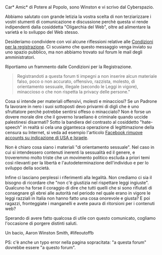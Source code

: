 Car* Amic* di Potere al Popolo,
sono Winston e vi scrivo dal Cyberspazio.

Abbiamo salutato con grande letizia la vostra scelta di non terziarizzare i vostri stumenti di comunicazione e discussione perchè questa vi rende indipendenti dalla
cosiddetta "Oligarchia del Web", oltre ad alimentare la varietà e lo sviluppo del Web stesso.

Desideriamo condividere con voi alcune riflessioni relative alle [Condizioni per la registrazione](http://forum.poterealpopolo.org/member.php?action=register). Ci scusiamo 
che questo messaggio venga inviato su uno spazio pubblico, ma non abbiamo trovato sul forum le mail degli amministratori.

Riportiamo un frammento dalle Condizioni per la Registrazione.

> Registrandoti a questa forum ti impegni a non inserire alcun materiale falso, poco o non accurato, 
> offensivo, razzista, molesto, di orientamento sessuale, illegale (secondo le Leggi in vigore), minaccioso 
> o che non rispetta la privacy delle persone."
 
Cosa si intende per materiali offensivi, molesti e minacciosi? Se un Padrone fa lavorare in nero i suoi sottoposti 
devo privarmi di digli che è uno sfruttatore perchè potrebbe sentirsi offeso o minacciato?  Non è forse un dovere morale
dire che il governo Israeliano è criminale quando uccide palestinesi disarmati? Sotto la bandiera del contrasto al cosiddetto
"hate-speech" in realtà si cela una gigantesca operazione di legittimazione della censura su Internet, si veda ad esempio
l'articolo [Facebook rimuove accounts su indicazione di USA e Israele](http://www.linterferenza.info/attpol/facebook-rimuove-accounts-indicazione-usa-israele/).

Non è chiaro cosa siano i materiali "di orientamento sessuale". Nel caso in cui si intendessero contenuti inerenti la sessualità ed il genere, e troveremmo molto triste che un 
movimento politico escluda a priori temi così rilevanti per la libertà e l'autodeterminazione dell'individuo e per lo sviluppo della società. 

Infine ci lasciano perplessi i riferimenti alla legalità. Non crediamo ci sia il bisogno di ricordare che "non c'è giustizia nel rispettare leggi ingiuste". 
Qualcuno ha forse il coraggio di dire che tutti quelli che si sono rifiutati di consegnare gli ebrei alle autorità nel periodo nel quale erano in
vigore le leggi razziali in Italia non hanno fatto una cosa onorevole e giusta? E poi ragazzi, fronteggiate i manganelli e avete paura di ritorsioni
per i contenuti web? 

Sperando di avere fatto qualcosa di utile con questo comunicato, cogliamo l'occasione di porgere distinti saluti.

Un bacio,
Aaron Winston Smith, #lifeoutoffb

PS: c'è anche un typo error nella pagina sopracitata: "a questa forum" dovrebbe essere "a questo forum".
